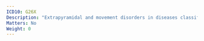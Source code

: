 ```yaml
---
ICD10: G26X
Description: "Extrapyramidal and movement disorders in diseases classified elsewhere"
Matters: No
Weight: 0
---
```

